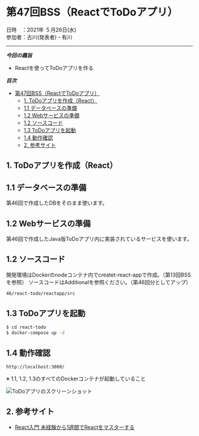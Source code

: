 # 第47回BSS（ReactでToDoアプリ）

日時　：2021年 ５月26日(水)  
参加者：古川(発表者)・有川

---
***今回の趣旨***
* Reactを使ってToDoアプリを作る
  
***目次***
- [第47回BSS（ReactでToDoアプリ）](#第47回bssreactでtodoアプリ)
  - [1. ToDoアプリを作成（React）](#1-todoアプリを作成react)
  - [1.1 データベースの準備](#11-データベースの準備)
  - [1.2 Webサービスの準備](#12-webサービスの準備)
  - [1.2 ソースコード](#12-ソースコード)
  - [1.3 ToDoアプリを起動](#13-todoアプリを起動)
  - [1.4 動作確認](#14-動作確認)
  - [2. 参考サイト](#2-参考サイト)


## 1. ToDoアプリを作成（React）

## 1.1 データベースの準備

第46回で作成したDBをそのまま使います。

## 1.2 Webサービスの準備

第46回で作成したJava版ToDoアプリ内に実装されているサービスを使います。


## 1.2 ソースコード
開発環境はDockerのnodeコンテナ内でcreatet-react-appで作成。（第13回BSSを参照）
ソースコードはAdditionalを参照ください。（第46回分としてアップ）
```sh
46/react-todo/reactapp/src
```

## 1.3 ToDoアプリを起動
```sh
$ cd react-todo
$ docker-compose up -d
```

## 1.4 動作確認
```
http://localhost:3000/
```
※ 1.1, 1.2, 1.3のすべてのDockerコンテナが起動していること


![ToDoアプリのスクリーンショット](https://user-images.githubusercontent.com/19363285/121779926-02306580-cbd9-11eb-9de3-afc2c2057bff.png)


## 2. 参考サイト
- [React入門 未経験から1週間でReactをマスターする](https://qiita.com/yassun-youtube/items/2ae26050efd2133c2286)